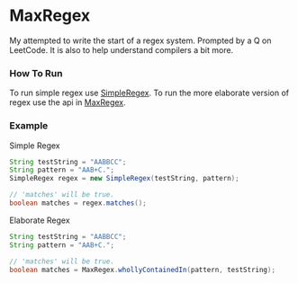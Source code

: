 # MaxRegex
My attempted to write the start of a regex system. Prompted by a Q on LeetCode. It is also to help understand compilers a bit more.

### How To Run
To run simple regex use [SimpleRegex](src/regex/SimpleRegex.java).
To run the more elaborate version of regex use the api in [MaxRegex](src/regex/MaxRegex.java).

### Example
Simple Regex
```java
String testString = "AABBCC";
String pattern = "AAB+C.";
SimpleRegex regex = new SimpleRegex(testString, pattern);

// 'matches' will be true.
boolean matches = regex.matches();
```

Elaborate Regex
```java
String testString = "AABBCC";
String pattern = "AAB+C.";

// 'matches' will be true.
boolean matches = MaxRegex.whollyContainedIn(pattern, testString);
```
